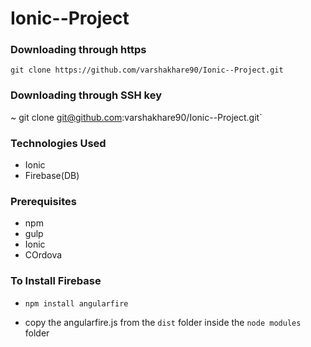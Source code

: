 # Ionic--Project

### Downloading through https

 `git clone https://github.com/varshakhare90/Ionic--Project.git`
  
### Downloading through SSH key
  
  ~ git clone git@github.com:varshakhare90/Ionic--Project.git`
   
### Technologies Used
  * Ionic 
  * Firebase(DB)
  
### Prerequisites 
  * npm 
  * gulp 
  * Ionic
  * COrdova

### To Install Firebase
  * `npm install angularfire`
  
  * copy the angularfire.js from the `dist` folder inside the `node modules` folder
   
   

